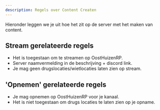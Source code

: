 ```yaml
---
description: Regels over Content Createn
---
```


Hieronder leggen we je uit hoe het zit op de server met het maken van content.

## Stream gerelateerde regels

- Het is toegestaan om te streamen op OostHuizenRP.
- Server naamvermelding in de beschrijving + discord link.
- Je mag geen drugslocaties/wietlocaties laten zien op stream.

## 'Opnemen' gerelateerde regels

- Je mag opnemen op OostHuizenRP voor je kanaal.
- Het is niet toegestaan om drugs locaties te laten zien op je opname.  
